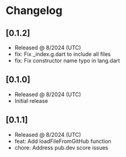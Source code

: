 # Changelog

## [0.1.2]

- Released @ 8/2024 (UTC)
- fix: Fix _index.g.dart to include all files
- fix: Fix constructor name typo in lang.dart

## [0.1.0]

- Released @ 8/2024 (UTC)
- Initial release

## [0.1.1]

- Released @ 8/2024 (UTC)
- feat: Add loadFileFromGitHub function
- chore: Address pub.dev score issues
